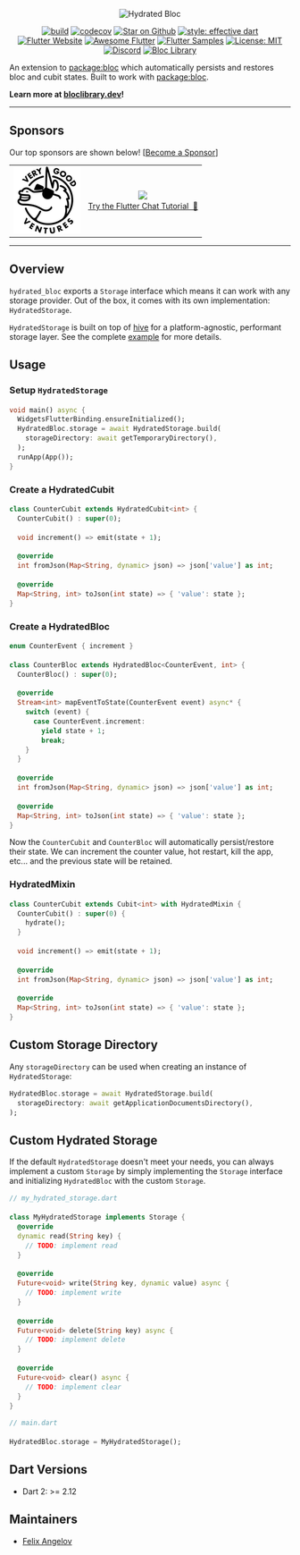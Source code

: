 <p align="center">
  <img src="https://github.com/felangel/bloc/raw/master/docs/assets/hydrated_bloc_logo.png" height="100" alt="Hydrated Bloc">
</p>

<p align="center">
  <a href="https://github.com/felangel/bloc/actions"><img src="https://github.com/felangel/bloc/workflows/build/badge.svg" alt="build"></a>
  <a href="https://codecov.io/gh/felangel/bloc"><img src="https://codecov.io/gh/felangel/Bloc/branch/master/graph/badge.svg" alt="codecov"></a>
  <a href="https://github.com/felangel/bloc"><img src="https://img.shields.io/github/stars/felangel/bloc.svg?style=flat&logo=github&colorB=deeppink&label=stars" alt="Star on Github"></a>
  <a href="https://github.com/tenhobi/effective_dart"><img src="https://img.shields.io/badge/style-effective_dart-40c4ff.svg" alt="style: effective dart"></a>
  <a href="https://flutter.dev/docs/development/data-and-backend/state-mgmt/options#bloc--rx"><img src="https://img.shields.io/badge/flutter-website-deepskyblue.svg" alt="Flutter Website"></a>
  <a href="https://github.com/Solido/awesome-flutter#standard"><img src="https://img.shields.io/badge/awesome-flutter-blue.svg?longCache=true" alt="Awesome Flutter"></a>
  <a href="https://fluttersamples.com"><img src="https://img.shields.io/badge/flutter-samples-teal.svg?longCache=true" alt="Flutter Samples"></a>
  <a href="https://opensource.org/licenses/MIT"><img src="https://img.shields.io/badge/license-MIT-purple.svg" alt="License: MIT"></a>
  <a href="https://discord.gg/bloc"><img src="https://img.shields.io/discord/649708778631200778.svg?logo=discord&color=blue" alt="Discord"></a>
  <a href="https://github.com/felangel/bloc"><img src="https://tinyurl.com/bloc-library" alt="Bloc Library"></a>
</p>

An extension to [package:bloc](https://github.com/felangel/bloc) which automatically persists and restores bloc and cubit states. Built to work with [package:bloc](https://pub.dev/packages/bloc).

**Learn more at [bloclibrary.dev](https://bloclibrary.dev)!**

---

## Sponsors

Our top sponsors are shown below! [[Become a Sponsor](https://github.com/sponsors/felangel)]

<table>    
    <tbody>
        <tr>
            <td align="center">
                <a href="https://verygood.ventures"><img src="https://raw.githubusercontent.com/felangel/bloc/master/docs/assets/vgv_logo.png" width="120"/></a>
            </td>
            <td align="center">
                <a href="https://getstream.io/chat/flutter/tutorial/?utm_source=https://github.com/felangel/bloc&utm_medium=github&utm_content=developer&utm_term=flutter" target="_blank"><img width="250px" src="https://stream-blog.s3.amazonaws.com/blog/wp-content/uploads/fc148f0fc75d02841d017bb36e14e388/Stream-logo-with-background-.png"/></a><br/><span><a href="https://getstream.io/chat/flutter/tutorial/?utm_source=https://github.com/felangel/bloc&utm_medium=github&utm_content=developer&utm_term=flutter" target="_blank">Try the Flutter Chat Tutorial &nbsp💬</a></span>
            </td>            
        </tr>
    </tbody>
</table>

---

## Overview

`hydrated_bloc` exports a `Storage` interface which means it can work with any storage provider. Out of the box, it comes with its own implementation: `HydratedStorage`.

`HydratedStorage` is built on top of [hive](https://pub.dev/packages/hive) for a platform-agnostic, performant storage layer. See the complete [example](https://github.com/felangel/bloc/blob/master/packages/hydrated_bloc/example) for more details.

## Usage

### Setup `HydratedStorage`

```dart
void main() async {
  WidgetsFlutterBinding.ensureInitialized();
  HydratedBloc.storage = await HydratedStorage.build(
    storageDirectory: await getTemporaryDirectory(),
  );
  runApp(App());
}
```

### Create a HydratedCubit

```dart
class CounterCubit extends HydratedCubit<int> {
  CounterCubit() : super(0);

  void increment() => emit(state + 1);

  @override
  int fromJson(Map<String, dynamic> json) => json['value'] as int;

  @override
  Map<String, int> toJson(int state) => { 'value': state };
}
```

### Create a HydratedBloc

```dart
enum CounterEvent { increment }

class CounterBloc extends HydratedBloc<CounterEvent, int> {
  CounterBloc() : super(0);

  @override
  Stream<int> mapEventToState(CounterEvent event) async* {
    switch (event) {
      case CounterEvent.increment:
        yield state + 1;
        break;
    }
  }

  @override
  int fromJson(Map<String, dynamic> json) => json['value'] as int;

  @override
  Map<String, int> toJson(int state) => { 'value': state };
}
```

Now the `CounterCubit` and `CounterBloc` will automatically persist/restore their state. We can increment the counter value, hot restart, kill the app, etc... and the previous state will be retained.

### HydratedMixin

```dart
class CounterCubit extends Cubit<int> with HydratedMixin {
  CounterCubit() : super(0) {
    hydrate();
  }

  void increment() => emit(state + 1);

  @override
  int fromJson(Map<String, dynamic> json) => json['value'] as int;

  @override
  Map<String, int> toJson(int state) => { 'value': state };
}
```

## Custom Storage Directory

Any `storageDirectory` can be used when creating an instance of `HydratedStorage`:

```dart
HydratedBloc.storage = await HydratedStorage.build(
  storageDirectory: await getApplicationDocumentsDirectory(),
);
```

## Custom Hydrated Storage

If the default `HydratedStorage` doesn't meet your needs, you can always implement a custom `Storage` by simply implementing the `Storage` interface and initializing `HydratedBloc` with the custom `Storage`.

```dart
// my_hydrated_storage.dart

class MyHydratedStorage implements Storage {
  @override
  dynamic read(String key) {
    // TODO: implement read
  }

  @override
  Future<void> write(String key, dynamic value) async {
    // TODO: implement write
  }

  @override
  Future<void> delete(String key) async {
    // TODO: implement delete
  }

  @override
  Future<void> clear() async {
    // TODO: implement clear
  }
}
```

```dart
// main.dart

HydratedBloc.storage = MyHydratedStorage();
```

## Dart Versions

- Dart 2: >= 2.12

## Maintainers

- [Felix Angelov](https://github.com/felangel)
